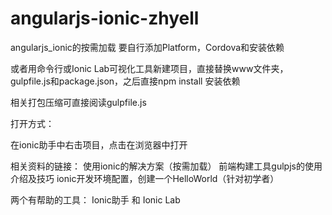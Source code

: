 # angularjs-ionic-zhyell
angularjs_ionic的按需加载
要自行添加Platform，Cordova和安装依赖

或者用命令行或Ionic Lab可视化工具新建项目，直接替换www文件夹，gulpfile.js和package.json，之后直接npm install 安装依赖

相关打包压缩可直接阅读gulpfile.js

打开方式：

在ionic助手中右击项目，点击在浏览器中打开

相关资料的链接：
使用ionic的解决方案（按需加载）
前端构建工具gulpjs的使用介绍及技巧
ionic开发环境配置，创建一个HelloWorld（针对初学者）

两个有帮助的工具： Ionic助手 和 Ionic Lab

